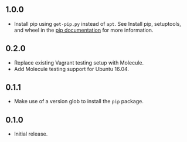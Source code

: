 ## 1.0.0

- Install pip using `get-pip.py` instead of `apt`. See Install pip, setuptools, and wheel in the [pip documentation](https://packaging.python.org/installing/#install-pip-setuptools-and-wheel) for more information.

## 0.2.0

- Replace existing Vagrant testing setup with Molecule.
- Add Molecule testing support for Ubuntu 16.04.

## 0.1.1

- Make use of a version glob to install the `pip` package.

## 0.1.0

- Initial release.
